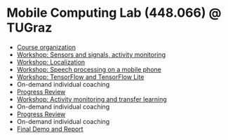 # Mobile Computing Lab (448.066) @ TUGraz

- [Course organization](https://github.com/osaukh/mobile_computing_lab/blob/master/2020-03-18__Course_Organization.ipynb)
- [Workshop: Sensors and signals, activity monitoring](https://github.com/osaukh/mobile_computing_lab/blob/master/2020-03-18__WS1_0__Sensors_and_Signals.ipynb)
- [Workshop: Localization](https://github.com/osaukh/mobile_computing_lab/blob/master/2020-03-23__WS2_0__Localization.ipynb)
- [Workshop: Speech processing on a mobile phone](https://github.com/osaukh/mobile_computing_lab/blob/master/2020-03-23__WS3_0__Speech_Processing.ipynb)
- [Workshop: TensorFlow and TensorFlow Lite](https://github.com/osaukh/mobile_computing_lab/blob/master/2020-03-30__WS4_0__TensorFlow.ipynb)
- On-demand individual coaching
- [Progress Review](https://github.com/osaukh/mobile_computing_lab/blob/master/2020-04-20__Progress_Review.ipynb)
- [Workshop: Activity monitoring and transfer learning](https://github.com/osaukh/mobile_computing_lab/blob/master/2020-04-20__WS5_0__Transfer_Learning.ipynb)
- On-demand individual coaching
- [Progress Review](https://github.com/osaukh/mobile_computing_lab/blob/master/2020-05-11__Progress_Review.ipynb)
- On-demand individual coaching
- [Final Demo and Report](https://github.com/osaukh/mobile_computing_lab/blob/master/2020-06-08__Final_Demo_and_Report.ipynb)
